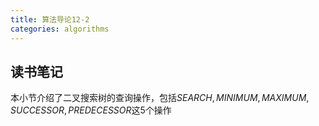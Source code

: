 ```yaml
---
title: 算法导论12-2
categories: algorithms
---
```


## 读书笔记

本小节介绍了二叉搜索树的查询操作，包括$SEARCH, MINIMUM,MAXIMUM, SUCCESSOR, PREDECESSOR$这$5$个操作

